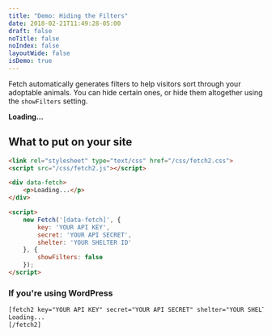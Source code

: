 ```yaml
---
title: "Demo: Hiding the Filters"
date: 2018-02-21T11:49:28-05:00
draft: false
noTitle: false
noIndex: false
layoutWide: false
isDemo: true
---
```


Fetch automatically generates filters to help visitors sort through your adoptable animals. You can hide certain ones, or hide them altogether using the `showFilters` setting.

<div data-fetch>
    <p class="loading"><strong>Loading...</strong></p>
</div>

<script>
	var fetchOptions = {
		showFilters: false
	};
</script>

## What to put on your site

```html
<link rel="stylesheet" type="text/css" href="/css/fetch2.css">
<script src="/css/fetch2.js"></script>

<div data-fetch>
    <p>Loading...</p>
</div>

<script>
    new Fetch('[data-fetch]', {
        key: 'YOUR API KEY',
        secret: 'YOUR API SECRET',
        shelter: 'YOUR SHELTER ID'
    }, {
        showFilters: false
    });
</script>
```

### If you're using WordPress

```html
[fetch2 key="YOUR API KEY" secret="YOUR API SECRET" shelter="YOUR SHELTER ID" showfilters="false"]
Loading...
[/fetch2]
```